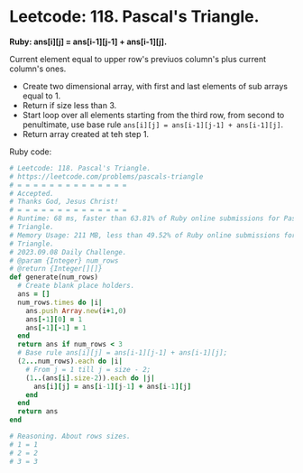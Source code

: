 # Leetcode: 118. Pascal's Triangle.

**Ruby: ans[i][j] = ans[i-1][j-1] + ans[i-1][j].**

Current element equal to upper row's previuos column's plus current column's ones.

- Create two dimensional array, with first and last elements of sub arrays equal
  to 1.
- Return if size less than 3.
- Start loop over all elements starting from the third row, from second to
  penultimate, use base rule `ans[i][j] = ans[i-1][j-1] + ans[i-1][j]`.
- Return array created at teh step 1.

Ruby code:
```Ruby
# Leetcode: 118. Pascal's Triangle.
# https://leetcode.com/problems/pascals-triangle
# = = = = = = = = = = = = = =
# Accepted.
# Thanks God, Jesus Christ!
# = = = = = = = = = = = = = =
# Runtime: 68 ms, faster than 63.81% of Ruby online submissions for Pascal's
# Triangle.
# Memory Usage: 211 MB, less than 49.52% of Ruby online submissions for Pascal's
# Triangle.
# 2023.09.08 Daily Challenge.
# @param {Integer} num_rows
# @return {Integer[][]}
def generate(num_rows)
  # Create blank place holders.
  ans = []
  num_rows.times do |i|
    ans.push Array.new(i+1,0)
    ans[-1][0] = 1
    ans[-1][-1] = 1
  end
  return ans if num_rows < 3
  # Base rule ans[i][j] = ans[i-1][j-1] + ans[i-1][j];
  (2...num_rows).each do |i|
    # From j = 1 till j = size - 2;
    (1..(ans[i].size-2)).each do |j|
      ans[i][j] = ans[i-1][j-1] + ans[i-1][j]
    end
  end
  return ans
end

# Reasoning. About rows sizes.
# 1 = 1
# 2 = 2
# 3 = 3

```
